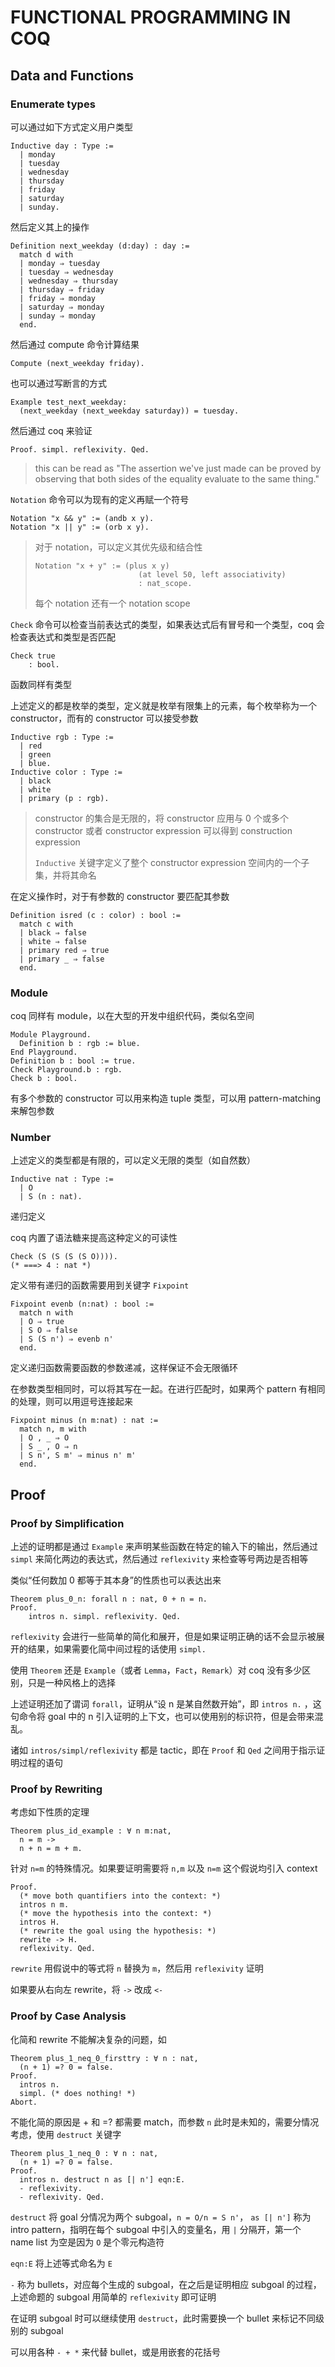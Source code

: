# FUNCTIONAL PROGRAMMING IN COQ

## Data and Functions

### Enumerate types

可以通过如下方式定义用户类型

```
Inductive day : Type :=
  | monday
  | tuesday
  | wednesday
  | thursday
  | friday
  | saturday
  | sunday.
```

然后定义其上的操作

```
Definition next_weekday (d:day) : day :=
  match d with
  | monday ⇒ tuesday
  | tuesday ⇒ wednesday
  | wednesday ⇒ thursday
  | thursday ⇒ friday
  | friday ⇒ monday
  | saturday ⇒ monday
  | sunday ⇒ monday
  end.
```

然后通过 compute 命令计算结果

```
Compute (next_weekday friday).
```

也可以通过写断言的方式

```
Example test_next_weekday:
  (next_weekday (next_weekday saturday)) = tuesday.
```

然后通过 coq 来验证

```
Proof. simpl. reflexivity. Qed.
```

> this can be read as "The assertion we've just made can be proved by observing that both sides of the equality evaluate to the same thing."

`Notation` 命令可以为现有的定义再赋一个符号

```
Notation "x && y" := (andb x y).
Notation "x || y" := (orb x y).
```

> 对于 notation，可以定义其优先级和结合性
>
> ```
> Notation "x + y" := (plus x y)
>                        (at level 50, left associativity)
>                        : nat_scope.
> ```
>
> 每个 notation 还有一个 notation scope

`Check` 命令可以检查当前表达式的类型，如果表达式后有冒号和一个类型，coq 会检查表达式和类型是否匹配

```
Check true
    : bool.
```

函数同样有类型

上述定义的都是枚举的类型，定义就是枚举有限集上的元素，每个枚举称为一个 constructor，而有的 constructor 可以接受参数

```
Inductive rgb : Type :=
  | red
  | green
  | blue.
Inductive color : Type :=
  | black
  | white
  | primary (p : rgb).
```

> constructor 的集合是无限的，将 constructor 应用与 0 个或多个 constructor 或者 constructor expression 可以得到 construction expression
>
> `Inductive` 关键字定义了整个 constructor expression 空间内的一个子集，并将其命名

在定义操作时，对于有参数的 constructor 要匹配其参数

```
Definition isred (c : color) : bool :=
  match c with
  | black ⇒ false
  | white ⇒ false
  | primary red ⇒ true
  | primary _ ⇒ false
  end.
```

### Module

coq 同样有 module，以在大型的开发中组织代码，类似名空间

```
Module Playground.
  Definition b : rgb := blue.
End Playground.
Definition b : bool := true.
Check Playground.b : rgb.
Check b : bool.
```

有多个参数的 constructor 可以用来构造 tuple 类型，可以用 pattern-matching 来解包参数

### Number

上述定义的类型都是有限的，可以定义无限的类型（如自然数）

```
Inductive nat : Type :=
  | O
  | S (n : nat).
```

递归定义

coq 内置了语法糖来提高这种定义的可读性

```
Check (S (S (S (S O)))).
(* ===> 4 : nat *)
```

定义带有递归的函数需要用到关键字 `Fixpoint`

```
Fixpoint evenb (n:nat) : bool :=
  match n with
  | O ⇒ true
  | S O ⇒ false
  | S (S n') ⇒ evenb n'
  end.
```

定义递归函数需要函数的参数递减，这样保证不会无限循环

在参数类型相同时，可以将其写在一起。在进行匹配时，如果两个 pattern 有相同的处理，则可以用逗号连接起来

```
Fixpoint minus (n m:nat) : nat :=
  match n, m with
  | O , _ ⇒ O
  | S _ , O ⇒ n
  | S n', S m' ⇒ minus n' m'
  end.
```

## Proof

### Proof by Simplification

上述的证明都是通过 `Example` 来声明某些函数在特定的输入下的输出，然后通过 `simpl` 来简化两边的表达式，然后通过 `reflexivity` 来检查等号两边是否相等

类似“任何数加 0 都等于其本身”的性质也可以表达出来

```
Theorem plus_0_n: forall n : nat, 0 + n = n.
Proof.
	intros n. simpl. reflexivity. Qed.
```

`reflexivity` 会进行一些简单的简化和展开，但是如果证明正确的话不会显示被展开的结果，如果需要化简中间过程的话使用 `simpl.`

使用 `Theorem` 还是 `Example`（或者 `Lemma`，`Fact`，`Remark`）对 coq 没有多少区别，只是一种风格上的选择

上述证明还加了谓词 `forall`，证明从“设 n 是某自然数开始”，即 `intros n.` ，这句命令将 goal 中的 n 引入证明的上下文，也可以使用别的标识符，但是会带来混乱。

诸如 `intros/simpl/reflexivity` 都是 tactic，即在 `Proof` 和 `Qed` 之间用于指示证明过程的语句

### Proof by Rewriting

考虑如下性质的定理

```
Theorem plus_id_example : ∀ n m:nat,
  n = m ->
  n + n = m + m.
```

针对 `n=m` 的特殊情况。如果要证明需要将 `n,m` 以及 `n=m` 这个假说均引入 context

```
Proof.
  (* move both quantifiers into the context: *)
  intros n m.
  (* move the hypothesis into the context: *)
  intros H.
  (* rewrite the goal using the hypothesis: *)
  rewrite -> H.
  reflexivity. Qed.
```

`rewrite` 用假说中的等式将 `n` 替换为 `m`，然后用 `reflexivity` 证明

如果要从右向左 rewrite，将 `->` 改成 `<-`

### Proof by Case Analysis

化简和 rewrite 不能解决复杂的问题，如

```
Theorem plus_1_neq_0_firsttry : ∀ n : nat,
  (n + 1) =? 0 = false.
Proof.
  intros n.
  simpl. (* does nothing! *)
Abort.
```

不能化简的原因是 + 和 =? 都需要 match，而参数 `n` 此时是未知的，需要分情况考虑，使用 `destruct` 关键字

```
Theorem plus_1_neq_0 : ∀ n : nat,
  (n + 1) =? 0 = false.
Proof.
  intros n. destruct n as [| n'] eqn:E.
  - reflexivity.
  - reflexivity. Qed.
```

`destruct` 将 goal 分情况为两个 subgoal，`n = O/n = S n'`， `as [| n']` 称为 intro pattern，指明在每个 subgoal 中引入的变量名，用 `|` 分隔开，第一个 name list 为空是因为 `O` 是个零元构造符

`eqn:E` 将上述等式命名为 `E`

`-` 称为 bullets，对应每个生成的 subgoal，在之后是证明相应 subgoal 的过程，上述命题的 subgoal 用简单的 `reflexivity` 即可证明

在证明 subgoal 时可以继续使用 `destruct`，此时需要换一个 bullet 来标记不同级别的 subgoal

可以用各种 `- + *` 来代替 bullet，或是用嵌套的花括号